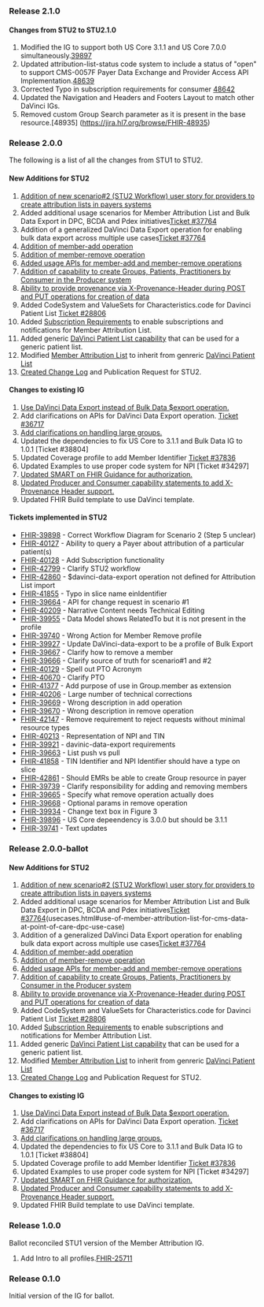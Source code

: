 ### Release 2.1.0

#### Changes from STU2 to STU2.1.0

1. Modified the IG to support both US Core 3.1.1 and US Core 7.0.0 simultaneously.[39897](https://jira.hl7.org/browse/FHIR-39897)
2. Updated attribution-list-status code system to include a status of "open" to support CMS-0057F Payer Data Exchange and Provider Access API Implementation.[48639](https://jira.hl7.org/browse/FHIR-48639)
3. Corrected Typo in subscription requirements for consumer [48642](https://jira.hl7.org/browse/FHIR-48642)
4. Updated the Navigation and Headers and Footers Layout to match other DaVinci IGs.
5. Removed custom Group Search parameter as it is present in the base resource.[48935] (https://jira.hl7.org/browse/FHIR-48935)

### Release 2.0.0

The following is a list of all the changes from STU1 to STU2.

#### New Additions for STU2

1. [Addition of new scenario#2 (STU2 Workflow) user story for providers to create attribution lists in payers systems](usecases.html#member-attribution-list-exchange-for-scenario-2-stu2-workflow)
2. Added additional usage scenarios for Member Attribution List and Bulk Data Export in DPC, BCDA and Pdex initiatives[Ticket #37764](usecases.html#use-of-member-attribution-list-for-cms-data-at-point-of-care-dpc-use-case) 
3. Addition of a generalized DaVinci Data Export operation for enabling bulk data export across multiple use cases[Ticket #37764](OperationDefinition-davinci-data-export.html)
4. [Addition of member-add operation](OperationDefinition-member-add.html)
5. [Addition of member-remove operation](OperationDefinition-member-remove.html)
6. [Added usage APIs for member-add and member-remove operations](spec.html#member-attribution-list-reconciliation-apis)
7. [Addition of capability to create Groups, Patients, Practitioners by Consumer in the Producer system](CapabilityStatement-atr-producer.html#resource-summary)
8. [Ability to provide provenance via X-Provenance-Header during POST and PUT operations for creation of data](CapabilityStatement-atr-producer.html#rest-behavior)
9. Added CodeSystem and ValueSets for Characteristics.code for Davinci Patient List [Ticket #28806](ValueSet-davinci-group-characteristic.html)
10. Added [Subscription Requirements](subscription.html) to enable subscriptions and notifications for Member Attribution List.
11. Added generic [DaVinci Patient List capability](StructureDefinition-davinci-patient-list.html) that can be used for a generic patient list. 
12. Modified [Member Attribution List](StructureDefinition-atr-group.html) to inherit from genreric [DaVinci Patient List](StructureDefinition-davinci-patient-list.html) 
11. [Created Change Log](changes.html) and Publication Request for STU2.

#### Changes to existing IG

1. [Use DaVinci Data Export instead of Bulk Data $export operation.](spec.html#requirements-for-implementation-of-the-davinci-data-export-operation)
2. Add clarifications on APIs for DaVinci Data Export operation. [Ticket #36717](spec.html#requirements-for-implementation-of-the-davinci-data-export-operation)
3. [Add clarifications on handling large groups.](StructureDefinition-atr-group.html#introduction)
6. Updated the dependencies to fix US Core to 3.1.1 and Bulk Data IG to 1.0.1 [Ticket #38804]
7. Updated Coverage profile to add Member Identifier [Ticket #37836](StructureDefinition-atr-coverage.html)
8. Updated Examples to use proper code system for NPI [Ticket #34297]
9. [Updated SMART on FHIR Guidance for authorization.](spec.html#smart-on-fhir-backend-services-authorization)
10. [Updated Producer and Consumer capability statements to add X-Provenance Header support.](CapabilityStatement-atr-producer.html#rest-behavior)
11. Updated FHIR Build template to use DaVinci template.

#### Tickets implemented in STU2


* [FHIR-39898](https://jira.hl7.org/browse/FHIR-39898) - Correct Workflow Diagram for Scenario 2 (Step 5 unclear)
* [FHIR-40127](https://jira.hl7.org/browse/FHIR-40127) - Ability to query a Payer about attribution of a particular patient(s)
* [FHIR-40128](https://jira.hl7.org/browse/FHIR-40128) - Add Subscription functionality
* [FHIR-42799](https://jira.hl7.org/browse/FHIR-42799) - Clarify STU2 workflow
* [FHIR-42860](https://jira.hl7.org/browse/FHIR-42860) - $davinci-data-export operation not defined for Attribution List import
* [FHIR-41855](https://jira.hl7.org/browse/FHIR-41855) - Typo in slice name einIdentifier
* [FHIR-39664](https://jira.hl7.org/browse/FHIR-39664) - API for change request in scenario #1
* [FHIR-40209](https://jira.hl7.org/browse/FHIR-40209) - Narrative Content needs Technical Editing
* [FHIR-39955](https://jira.hl7.org/browse/FHIR-39935) - Data Model shows RelatedTo but it is not present in the profile
* [FHIR-39740](https://jira.hl7.org/browse/FHIR-39740) - Wrong Action for Member Remove profile
* [FHIR-39927](https://jira.hl7.org/browse/FHIR-39927) - Update DaVinci-data-export to be a profile of Bulk Export
* [FHIR-39667](https://jira.hl7.org/browse/FHIR-39667) - Clarify how to remove a member
* [FHIR-39666](https://jira.hl7.org/browse/FHIR-39666) - Clarify source of truth for scenario#1 and #2
* [FHIR-40129](https://jira.hl7.org/browse/FHIR-40129) - Spell out PTO Acronym
* [FHIR-40670](https://jira.hl7.org/browse/FHIR-40670) - Clarify PTO
* [FHIR-41377](https://jira.hl7.org/browse/FHIR-41377) - Add purpose of use in Group.member as extension
* [FHIR-40206](https://jira.hl7.org/browse/FHIR-40206) - Large number of technical corrections
* [FHIR-39669](https://jira.hl7.org/browse/FHIR-39669) - Wrong description in add operation
* [FHIR-39670](https://jira.hl7.org/browse/FHIR-39670) - Wrong description in remove operation
* [FHIR-42147](https://jira.hl7.org/browse/FHIR-42147) - Remove requirement to reject requests without minimal resource types
* [FHIR-40213](https://jira.hl7.org/browse/FHIR-40213) - Representation of NPI and TIN
* [FHIR-39921](https://jira.hl7.org/browse/FHIR-39921) - davinic-data-export requirements
* [FHIR-39663](https://jira.hl7.org/browse/FHIR-39663) - List push vs pull
* [FHIR-41858](https://jira.hl7.org/browse/FHIR-41858) - TIN Identifier and NPI Identifier should have a type on slice
* [FHIR-42861](https://jira.hl7.org/browse/FHIR-42861) - Should EMRs be able to create Group resource in payer
* [FHIR-39739](https://jira.hl7.org/browse/FHIR-39739) - Clarify responsibility for adding and removing members
* [FHIR-39665](https://jira.hl7.org/browse/FHIR-39665) - Specify what remove operation actually does
* [FHIR-39668](https://jira.hl7.org/browse/FHIR-39668) - Optional params in remove operation
* [FHIR-39934](https://jira.hl7.org/browse/FHIR-39934) - Change text box in Figure 3
* [FHIR-39896](https://jira.hl7.org/browse/FHIR-39896) - US Core depeendency is 3.0.0 but should be 3.1.1
* [FHIR-39741](https://jira.hl7.org/browse/FHIR-39741) - Text updates

### Release 2.0.0-ballot

#### New Additions for STU2

1. [Addition of new scenario#2 (STU2 Workflow) user story for providers to create attribution lists in payers systems](usecases.html#member-attribution-list-exchange-for-scenario-2-stu2-workflow)
2. Added additional usage scenarios for Member Attribution List and Bulk Data Export in DPC, BCDA and Pdex initiatives[Ticket #37764](https://jira.hl7.org/browse/FHIR-37764)(usecases.html#use-of-member-attribution-list-for-cms-data-at-point-of-care-dpc-use-case) 
3. Addition of a generalized DaVinci Data Export operation for enabling bulk data export across multiple use cases[Ticket #37764](OperationDefinition-davinci-data-export.html)
4. [Addition of member-add operation](OperationDefinition-member-add.html)
5. [Addition of member-remove operation](OperationDefinition-member-remove.html)
6. [Added usage APIs for member-add and member-remove operations](spec.html#member-attribution-list-reconciliation-apis)
7. [Addition of capability to create Groups, Patients, Practitioners by Consumer in the Producer system](CapabilityStatement-atr-producer.html#resource-summary)
8. [Ability to provide provenance via X-Provenance-Header during POST and PUT operations for creation of data](CapabilityStatement-atr-producer.html#rest-behavior)
9. Added CodeSystem and ValueSets for Characteristics.code for Davinci Patient List [Ticket #28806](ValueSet-davinci-group-characteristic.html)
10. Added [Subscription Requirements](subscription.html) to enable subscriptions and notifications for Member Attribution List.
11. Added generic [DaVinci Patient List capability](StructureDefinition-davinci-patient-list.html) that can be used for a generic patient list. 
12. Modified [Member Attribution List](StructureDefinition-atr-group.html) to inherit from genreric [DaVinci Patient List](StructureDefinition-davinci-patient-list.html) 
11. [Created Change Log](changes.html) and Publication Request for STU2.

#### Changes to existing IG

1. [Use DaVinci Data Export instead of Bulk Data $export operation.](spec.html#requirements-for-implementation-of-the-davinci-data-export-operation)
2. Add clarifications on APIs for DaVinci Data Export operation. [Ticket #36717](spec.html#requirements-for-implementation-of-the-davinci-data-export-operation)
3. [Add clarifications on handling large groups.](StructureDefinition-atr-group.html#introduction)
6. Updated the dependencies to fix US Core to 3.1.1 and Bulk Data IG to 1.0.1 [Ticket #38804]
7. Updated Coverage profile to add Member Identifier [Ticket #37836](StructureDefinition-atr-coverage.html)
8. Updated Examples to use proper code system for NPI [Ticket #34297]
9. [Updated SMART on FHIR Guidance for authorization.](spec.html#smart-on-fhir-backend-services-authorization)
10. [Updated Producer and Consumer capability statements to add X-Provenance Header support.](CapabilityStatement-atr-producer.html#rest-behavior)
11. Updated FHIR Build template to use DaVinci template.

### Release 1.0.0

Ballot reconciled STU1 version of the Member Attribution IG.

1. Add Intro to all profiles.[FHIR-25711](https://jira.hl7.org/browse/FHIR-25711)

### Release 0.1.0

Initial version of the IG for ballot.














